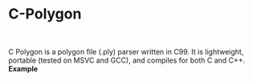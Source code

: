 # C-Polygon
<BR>

C Polygon is a polygon file (.ply) parser written in C99. It is lightweight, portable (tested on MSVC and GCC), and compiles for both C and C++.
<BR>
**Example**
```

```
